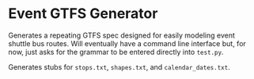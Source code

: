 # Event GTFS Generator
Generates a repeating GTFS spec designed for easily modeling event shuttle bus routes. Will eventually have a command 
line interface but, for now, just asks for the grammar to be entered directly into `test.py`.

Generates stubs for `stops.txt`, `shapes.txt`, and `calendar_dates.txt`.
